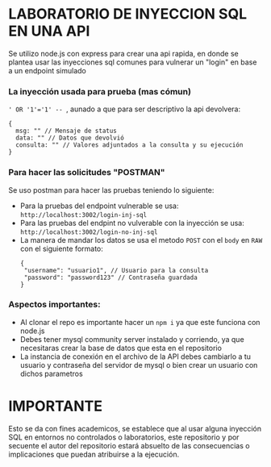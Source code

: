 # LABORATORIO DE INYECCION SQL EN UNA API
Se utilizo node.js con express para crear una api rapida, en donde
se plantea usar las inyecciones sql comunes para vulnerar un "login" en base a un endpoint simulado

### La inyección usada para prueba (mas cómun)
`' OR '1'='1' -- `, aunado a que para ser descriptivo la api devolvera:
```
{
  msg: "" // Mensaje de status
  data: "" // Datos que devolvió
  consulta: "" // Valores adjuntados a la consulta y su ejecución
}
```
### Para hacer las solicitudes "POSTMAN"
Se uso postman para hacer las pruebas teniendo lo siguiente:

- Para la pruebas del endpoint vulnerable se usa: `http://localhost:3002/login-inj-sql` 
- Para las pruebas del endpint no vulverable con la inyección se usa: `http://localhost:3002/login-no-inj-sql`
- La manera de mandar los datos se usa el metodo `POST` con el `body` en `RAW` con el siguiente formato:
   ```
  {
    "username": "usuario1", // Usuario para la consulta
    "password": "password123" // Contraseña guardada
  }
  ```

### Aspectos importantes:
- Al clonar el repo es importante hacer un `npm i` ya que este funciona con node.js
- Debes tener mysql community server instalado y corriendo, ya que necesitaras crear la base de datos que esta en el repositorio
- La instancia de conexión en el archivo de la API debes cambiarlo a tu usuario y contraseña del servidor de mysql o bien crear un usuario con dichos parametros

# IMPORTANTE
Esto se da con fines academicos, se establece que al usar alguna inyección SQL en entornos no controlados o laboratorios, este repositorio y por secuente el autor del repositorio estará absuelto de las consecuencias o implicaciones que puedan atribuirse a la ejecución.

